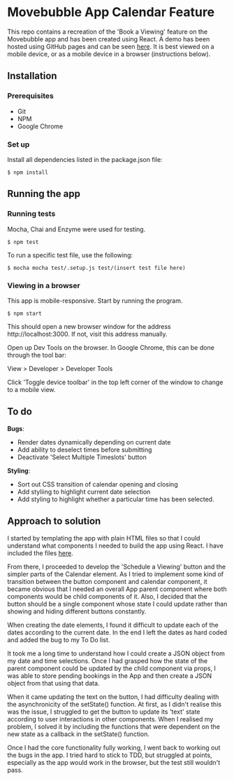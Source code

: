 # Movebubble App Calendar Feature

This repo contains a recreation of the 'Book a Viewing' feature on the Movebubble app and has been created using React. A demo has been hosted using GitHub pages and can be seen [here](https://lsewilson.github.io/mb-app/). It is best viewed on a mobile device, or as a mobile device in a browser (instructions below).

## Installation

### Prerequisites
  * Git
  * NPM
  * Google Chrome

### Set up

Install all dependencies listed in the package.json file:

```
$ npm install
```

## Running the app

### Running tests

Mocha, Chai and Enzyme were used for testing.
```
$ npm test
```

To run a specific test file, use the following:
```
$ mocha mocha test/.setup.js test/(insert test file here)
```

### Viewing in a browser

This app is mobile-responsive. Start by running the program.
```
$ npm start
```
This should open a new browser window for the address http://localhost:3000. If not, visit this address manually.

Open up Dev Tools on the browser. In Google Chrome, this can be done through the tool bar:

View > Developer > Developer Tools

Click 'Toggle device toolbar' in the top left corner of the window to change to a mobile view.

## To do

**Bugs**:
* Render dates dynamically depending on current date
* Add ability to deselect times before submitting
* Deactivate 'Select Multiple Timeslots' button

**Styling**:
* Sort out CSS transition of calendar opening and closing
* Add styliing to highlight current date selection
* Add styling to highlight whether a particular time has been selected.

## Approach to solution

I started by templating the app with plain HTML files so that I could understand what components I needed to build the app using React. I have included the files [here](#).

From there, I proceeded to develop the 'Schedule a Viewing' button and the simpler parts of the Calendar element. As I tried to implement some kind of transition between the button component and calendar component, it became obvious that I needed an overall App parent component where both components would be child components of it. Also, I decided that the button should be a single component whose state I could update rather than showing and hiding different buttons constantly.

When creating the date elements, I found it difficult to update each of the dates according to the current date. In the end I left the dates as hard coded and added the bug to my To Do list.

It took me a long time to understand how I could create a JSON object from my date and time selections. Once I had grasped how the state of the parent component could be updated by the child component via props, I was able to store pending bookings in the App and then create a JSON object from that using that data.

When it came updating the text on the button, I had difficulty dealing with the asynchronicity of the setState() function. At first, as I didn't realise this was the issue, I struggled to get the button to update its 'text' state according to user interactions in other components. When I realised my problem, I solved it by including the functions that were dependent on the new state as a callback in the setState() function.

Once I had the core functionality fully working, I went back to working out the bugs in the app. I tried hard to stick to TDD, but struggled at points, especially as the app would work in the browser, but the test still wouldn't pass.
